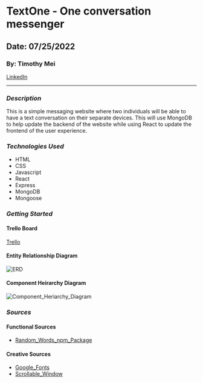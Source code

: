 # TextOne - One conversation messenger

## Date: 07/25/2022

### By: Timothy Mei

[LinkedIn](https://www.linkedin.com/in/timothymei/)

---

### _Description_

This is a simple messaging website where two individuals will be able to have a text conversation on their separate devices. This will use MongoDB to help update the backend of the website while using React to update the frontend of the user experience.

### _Technologies Used_

- HTML
- CSS
- Javascript
- React
- Express
- MongoDB
- Mongoose

### _Getting Started_

#### Trello Board

[Trello](https://trello.com/b/Kaags2CK)

#### Entity Relationship Diagram

![ERD](https://i.imgur.com/ctLooZd.png)

#### Component Heirarchy Diagram

![Component_Heriarchy_Diagram](https://i.imgur.com/NYKIZix.png)

### _Sources_

#### Functional Sources

- [Random_Words_npm_Package](https://www.npmjs.com/package/random-words)

#### Creative Sources

- [Google_Fonts](https://fonts.google.com/specimen/Inter?query=inter)
- [Scrollable_Window](https://stackoverflow.com/questions/21998679/css-how-to-make-scrollable-list)

